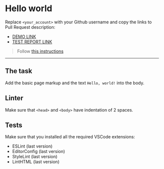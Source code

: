 # Hello world

Replace `<your_account>` with your Github username and copy the links to Pull Request description:
- [DEMO LINK](https://FANTAZER-NURE.github.io/layout_hello-world/)
- [TEST REPORT LINK](https://FANTAZER-NURE.github.io/layout_hello-world/report/html_report/)

> Follow [this instructions](https://mate-academy.github.io/layout_task-guideline/#how-to-solve-the-layout-tasks-on-github)
___

## The task

Add the basic page markup and the text `Hello, world!` into the body.

## Linter

Make sure that `<head>` and `<body>` have indentation of 2 spaces.

## Tests

Make sure that you installed all the required VSCode extensions:

- ESLint (last version)
- EditorConfig (last version)
- StyleLint (last version)
- LintHTML (last version)
